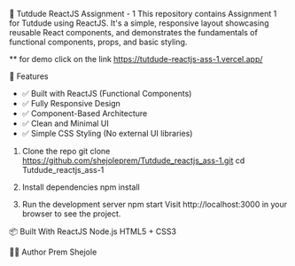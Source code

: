 📘 Tutdude ReactJS Assignment - 1
This repository contains Assignment 1 for Tutdude using ReactJS. It's a simple, responsive layout showcasing reusable React components, and demonstrates the fundamentals of functional components, props, and basic styling.

** for demo click on the link
https://tutdude-reactjs-ass-1.vercel.app/

🚀 Features
* ✅ Built with ReactJS (Functional Components)
* ✅ Fully Responsive Design
* ✅ Component-Based Architecture
* ✅ Clean and Minimal UI
* ✅ Simple CSS Styling (No external UI libraries)

1. Clone the repo
git clone https://github.com/shejoleprem/Tutdude_reactjs_ass-1.git
cd Tutdude_reactjs_ass-1

2. Install dependencies
npm install

3. Run the development server
npm start
Visit http://localhost:3000 in your browser to see the project.

📦 Built With
ReactJS
Node.js
HTML5 + CSS3

🙋‍♂️ Author
Prem Shejole
